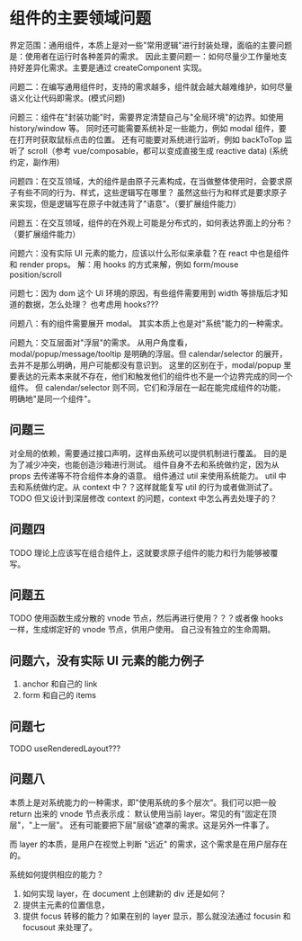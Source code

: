 # 组件的主要领域问题

界定范围：通用组件，本质上是对一些"常用逻辑"进行封装处理，面临的主要问题是：使用者在运行时各种差异的需求。
因此主要问题一：如何尽量少工作量地支持好差异化需求。主要是通过 createComponent 实现。

问题二：在编写通用组件时，支持的需求越多，组件就会越大越难维护，如何尽量语义化让代码即需求。(模式问题)

问题三：组件在"封装功能"时，需要界定清楚自己与"全局环境"的边界。如使用 history/window 等。
同时还可能需要系统补足一些能力，例如 modal 组件，要在打开时获取鼠标点击的位置。
还有可能要对系统进行监听，例如 backToTop 监听了 scroll（参考 vue/composable，都可以变成直接生成 reactive data) 
(系统约定，副作用)

问题四：在交互领域，大的组件是由原子元素构成，在当做整体使用时，会要求原子有些不同的行为、样式，这些逻辑写在哪里？
虽然这些行为和样式是要求原子来实现，但是逻辑写在原子中就违背了"语意"。（要扩展组件能力）

问题五：在交互领域，组件的在外观上可能是分布式的，如何表达界面上的分布？（要扩展组件能力）

问题六：没有实际 UI 元素的能力，应该以什么形似来承载？在 react 中也是组件和 render props。
解：用 hooks 的方式来解，例如 form/mouse position/scroll

问题七：因为 dom 这个 UI 环境的原因，有些组件需要用到 width 等排版后才知道的数据，怎么处理？
也考虑用 hooks???

问题八：有的组件需要展开 modal。
其实本质上也是对"系统"能力的一种需求。

问题九：交互层面对"浮层"的需求。
从用户角度看，modal/popup/message/tooltip 是明确的浮层。但 calendar/selector 的展开，去并不是那么明确，用户可能都没有意识到。
这里的区别在于，modal/popup 里要表达的元素本来就不存在，他们和触发他们的组件也不是一个边界完成的同一个组件。
但 calendar/selector 则不同，它们和浮层在一起在能完成组件的功能，明确地"是同一个组件"。

## 问题三
对全局的依赖，需要通过接口声明，这样由系统可以提供机制进行覆盖。
目的是为了减少冲突，也能创造沙箱进行测试。
组件自身不去和系统做约定，因为从 props 去传递等不符合组件本身的语意。
组件通过 util 来使用系统能力。
util 中去和系统做约定。从 context 中？？这样就能复写 util 的行为或者做测试了。
TODO 但又设计到深层修改 context 的问题，context 中怎么再去处理子的？


## 问题四
TODO 理论上应该写在组合组件上，这就要求原子组件的能力和行为能够被覆写。

## 问题五
TODO 使用函数生成分散的 vnode 节点，然后再进行使用？？？或者像 hooks 一样，生成绑定好的 vnode 节点，供用户使用。
自己没有独立的生命周期。

## 问题六，没有实际 UI 元素的能力例子
1. anchor 和自己的 link
2. form 和自己的 items

## 问题七
TODO useRenderedLayout???

## 问题八
本质上是对系统能力的一种需求，即"使用系统的多个层次"。我们可以把一般 return 出来的 vnode 节点表示成：
默认使用当前 layer。常见的有"固定在顶层"，"上一层"。
还有可能要把下层"层级"遮罩的需求。这是另外一件事了。

而 layer 的本质，是用户在视觉上判断 "远近" 的需求，这个需求是在用户层存在的。

系统如何提供相应的能力？
1. 如何实现 layer，在 document 上创建新的 div 还是如何？
2. 提供主元素的位置信息，
3. 提供 focus 转移的能力？如果在别的 layer 显示，那么就没法通过 focusin 和 focusout 来处理了。



